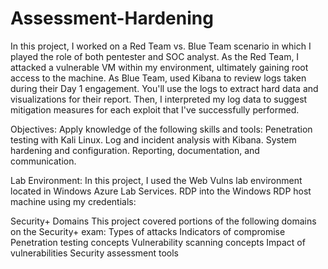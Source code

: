 # Assessment-Hardening

In this project, I worked on a Red Team vs. Blue Team scenario in which I played the role of both pentester and SOC analyst.
As the Red Team, I attacked a vulnerable VM within my environment, ultimately gaining root access to the machine. As Blue Team, used Kibana to review logs taken during their Day 1 engagement. You'll use the logs to extract hard data and visualizations for their report.
Then, I interpreted my log data to suggest mitigation measures for each exploit that I've successfully performed.

Objectives:
Apply knowledge of the following skills and tools:
Penetration testing with Kali Linux.
Log and incident analysis with Kibana.
System hardening and configuration.
Reporting, documentation, and communication.

Lab Environment: 
In this project, I used the Web Vulns lab environment located in Windows Azure Lab Services. RDP into the Windows RDP host machine using my credentials:

Security+ Domains
This project covered portions of the following domains on the Security+ exam:
Types of attacks
Indicators of compromise
Penetration testing concepts
Vulnerability scanning concepts
Impact of vulnerabilities
Security assessment tools

 


